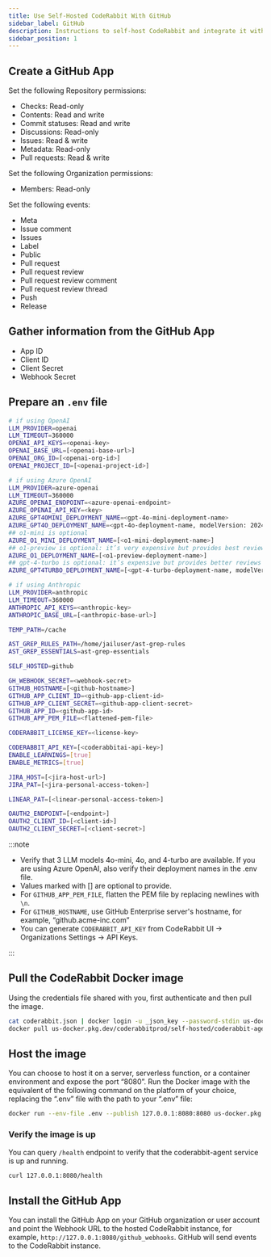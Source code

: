 ```yaml
---
title: Use Self-Hosted CodeRabbit With GitHub
sidebar_label: GitHub   
description: Instructions to self-host CodeRabbit and integrate it with GitHub.
sidebar_position: 1
---
```


## Create a GitHub App

Set the following Repository permissions:

* Checks: Read-only
* Contents: Read and write
* Commit statuses: Read and write
* Discussions: Read-only
* Issues: Read & write
* Metadata: Read-only
* Pull requests: Read & write

Set the following Organization permissions:

* Members: Read-only

Set the following events:

* Meta
* Issue comment
* Issues
* Label
* Public
* Pull request
* Pull request review
* Pull request review comment
* Pull request review thread
* Push
* Release

## Gather information from the GitHub App

* App ID
* Client ID
* Client Secret
* Webhook Secret

## Prepare an `.env` file

```bash
# if using OpenAI
LLM_PROVIDER=openai
LLM_TIMEOUT=360000
OPENAI_API_KEYS=<openai-key>
OPENAI_BASE_URL=[<openai-base-url>]
OPENAI_ORG_ID=[<openai-org-id>]
OPENAI_PROJECT_ID=[<openai-project-id>]

# if using Azure OpenAI
LLM_PROVIDER=azure-openai
LLM_TIMEOUT=360000
AZURE_OPENAI_ENDPOINT=<azure-openai-endpoint>
AZURE_OPENAI_API_KEY=<key>
AZURE_GPT4OMINI_DEPLOYMENT_NAME=<gpt-4o-mini-deployment-name>
AZURE_GPT4O_DEPLOYMENT_NAME=<gpt-4o-deployment-name, modelVersion: 2024-08-06>
## o1-mini is optional
AZURE_O1_MINI_DEPLOYMENT_NAME=[<o1-mini-deployment-name>]
## o1-preview is optional: it’s very expensive but provides best reviews
AZURE_O1_DEPLOYMENT_NAME=[<o1-preview-deployment-name>]
## gpt-4-turbo is optional: it’s expensive but provides better reviews than gpt-4o
AZURE_GPT4TURBO_DEPLOYMENT_NAME=[<gpt-4-turbo-deployment-name, modelVersion: turbo-2024-04-09>]

# if using Anthropic
LLM_PROVIDER=anthropic
LLM_TIMEOUT=360000
ANTHROPIC_API_KEYS=<anthropic-key>
ANTHROPIC_BASE_URL=[<anthropic-base-url>]

TEMP_PATH=/cache

AST_GREP_RULES_PATH=/home/jailuser/ast-grep-rules
AST_GREP_ESSENTIALS=ast-grep-essentials

SELF_HOSTED=github

GH_WEBHOOK_SECRET=<webhook-secret>
GITHUB_HOSTNAME=[<github-hostname>]
GITHUB_APP_CLIENT_ID=<github-app-client-id>
GITHUB_APP_CLIENT_SECRET=<github-app-client-secret>
GITHUB_APP_ID=<github-app-id>
GITHUB_APP_PEM_FILE=<flattened-pem-file>

CODERABBIT_LICENSE_KEY=<license-key>

CODERABBIT_API_KEY=[<coderabbitai-api-key>]
ENABLE_LEARNINGS=[true]
ENABLE_METRICS=[true]

JIRA_HOST=[<jira-host-url>]
JIRA_PAT=[<jira-personal-access-token>]

LINEAR_PAT=[<linear-personal-access-token>]

OAUTH2_ENDPOINT=[<endpoint>] 
OAUTH2_CLIENT_ID=[<client-id>]
OAUTH2_CLIENT_SECRET=[<client-secret>]
```

:::note

* Verify that 3 LLM models 4o-mini, 4o, and 4-turbo are available. If you are using Azure OpenAI, also verify their deployment names in the .env file.
* Values marked with [] are optional to provide.
* For `GITHUB_APP_PEM_FILE`, flatten the PEM file by replacing newlines with `\n`.
* For `GITHUB_HOSTNAME`, use GitHub Enterprise server's hostname, for example, “github.acme-inc.com”
* You can generate `CODERABBIT_API_KEY` from CodeRabbit UI -> Organizations Settings -> API Keys.

:::

## Pull the CodeRabbit Docker image

Using the credentials file shared with you, first authenticate and then pull the image.

```bash  
cat coderabbit.json | docker login -u _json_key --password-stdin us-docker.pkg.dev
docker pull us-docker.pkg.dev/coderabbitprod/self-hosted/coderabbit-agent:latest
```

## Host the image

You can choose to host it on a server, serverless function, or a container environment and expose the port “8080”. Run the Docker image with the equivalent of the following command on the platform of your choice, replacing the “.env” file with the path to your “.env” file:

```bash  
docker run --env-file .env --publish 127.0.0.1:8080:8080 us-docker.pkg.dev/coderabbitprod/self-hosted/coderabbit-agent:latest
```

### Verify the image is up

You can query `/health` endpoint to verify that the coderabbit-agent service is up and running.

```bash  
curl 127.0.0.1:8080/health
```

## Install the GitHub App

You can install the GitHub App on your GitHub organization or user account and point the Webhook URL to the hosted CodeRabbit instance, for example, `http://127.0.0.1:8080/github_webhooks`. GitHub will send events to the CodeRabbit instance.
